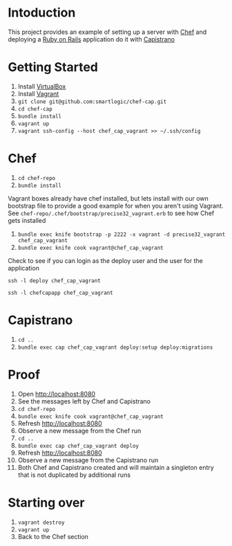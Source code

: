 # Intoduction

This project provides an example of setting up a server with [Chef](http://www.opscode.com/chef/)
and deploying a [Ruby on Rails](http://rubyonrails.org/) application do it with [Capistrano](https://github.com/capistrano/capistrano)

# Getting Started

1. Install [VirtualBox](https://www.virtualbox.org/)
1. Install [Vagrant](http://www.vagrantup.com/)
1. `git clone git@github.com:smartlogic/chef-cap.git`
1. `cd chef-cap`
1. `bundle install`
1. `vagrant up`
1. `vagrant ssh-config --host chef_cap_vagrant >> ~/.ssh/config`

# Chef

1. `cd chef-repo`
1. `bundle install`

Vagrant boxes already have chef installed, but lets install with our own bootstrap
file to provide a good example for when you aren't using Vagrant.
See `chef-repo/.chef/bootstrap/precise32_vagrant.erb` to see how Chef gets installed

1. `bundle exec knife bootstrap -p 2222 -x vagrant -d precise32_vagrant chef_cap_vagrant`
1. `bundle exec knife cook vagrant@chef_cap_vagrant`

Check to see if you can login as the deploy user and the user for the 
application

`ssh -l deploy chef_cap_vagrant`

`ssh -l chefcapapp chef_cap_vagrant`

# Capistrano

1. `cd ..`
1. `bundle exec cap chef_cap_vagrant deploy:setup deploy:migrations`

# Proof

1. Open [http://localhost:8080](http://localhost:8080)
1. See the messages left by Chef and Capistrano
1. `cd chef-repo`
1. `bundle exec knife cook vagrant@chef_cap_vagrant`
1. Refresh [http://localhost:8080](http://localhost:8080)
1. Observe a new message from the Chef run
1. `cd ..`
1. `bundle exec cap chef_cap_vagrant deploy`
1. Refresh [http://localhost:8080](http://localhost:8080)
1. Observe a new message from the Capistrano run
1. Both Chef and Capistrano created and will maintain a singleton entry that is not duplicated by additional runs

# Starting over

1. `vagrant destroy`
1. `vagrant up`
1. Back to the Chef section
